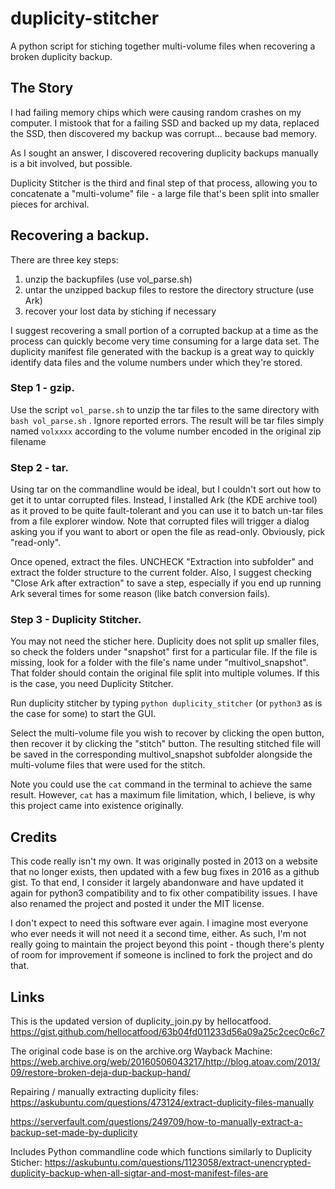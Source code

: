 # duplicity-stitcher

A python script for stiching together multi-volume files when recovering a broken duplicity backup.

## The Story

I had failing memory chips which were causing random crashes on my computer.  I mistook that for a failing SSD and backed up my data, replaced the SSD, then discovered my backup was corrupt... because bad memory.

As I sought an answer, I discovered recovering duplicity backups manually is a bit involved, but possible.  

Duplicity Stitcher is the third and final step of that process, allowing you to concatenate a "multi-volume" file - a large file that's been split into smaller pieces for archival.

## Recovering a backup.

There are three key steps:

1. unzip the backupfiles (use vol_parse.sh)
2. untar the unzipped backup files to restore the directory structure (use Ark)
3. recover your lost data by stiching if necessary

I suggest recovering a small portion of a corrupted backup at a time as the process can quickly become very time consuming for a large data set.  The duplicity manifest file generated with the backup is a great way to quickly identify data files and the volume numbers under which they're stored.

### Step 1 - gzip.

Use the script `vol_parse.sh` to unzip the tar files to the same directory with `bash vol_parse.sh` .  Ignore reported errors.  The result will be tar files simply named `volxxxx` according to the volume number encoded in the original zip filename

### Step 2 - tar.

Using tar on the commandline would be ideal, but I couldn't sort out how to get it to untar corrupted files.  Instead, I installed Ark (the KDE archive tool) as it proved to be quite fault-tolerant and you can use it to batch un-tar files from a file explorer window.  Note that corrupted files will trigger a dialog asking you if you want to abort or open the file as read-only.  Obviously, pick "read-only".

Once opened, extract the files.  UNCHECK "Extraction into subfolder" and extract the folder structure to the current folder.  Also, I suggest checking "Close Ark after extraction" to save a step, especially if you end up running Ark several times for some reason (like batch conversion fails).

### Step 3 - Duplicity Stitcher.

You may not need the sticher here.  Duplicity does not split up smaller files, so check the folders under "snapshot" first for a particular file.  If the file is missing, look for a folder with the file's name under "multivol_snapshot".  That folder should contain the original file split into multiple volumes.  If this is the case, you need Duplicity Stitcher.

Run duplicity stitcher by typing `python duplicity_stitcher` (or `python3` as is the case for some) to start the GUI.

Select the multi-volume file you wish to recover by clicking the open button, then recover it by clicking the "stitch" button.  The resulting stitched file will be saved in the corresponding multivol_snapshot subfolder alongside the multi-volume files that were used for the stitch.

Note you could use the `cat` command in the terminal to achieve the same result.  However, `cat` has a maximum file limitation, which, I believe, is why this project came into existence originally.

## Credits

This code really isn't my own.  It was originally posted in 2013 on a website that no longer exists, then updated with a few bug fixes in 2016 as a github gist.  To that end, I consider it largely abandonware and have updated it again for python3 compatibility and to fix other compatibility issues.  I have also renamed the project and posted it under the MIT license.

I don't expect to need this software ever again. I imagine most everyone who ever needs it will not need it a second time, either.  As such, I'm not really going to maintain the project beyond this point - though there's plenty of room for improvement if someone is inclined to fork the project and do that.

## Links

This is the updated version of duplicity_join.py by hellocatfood.
https://gist.github.com/hellocatfood/63b04fd011233d56a09a25c2cec0c6c7

The original code base is on the archive.org Wayback Machine:
https://web.archive.org/web/20160506043217/http://blog.atoav.com/2013/09/restore-broken-deja-dup-backup-hand/

Repairing / manually extracting duplicity files:
https://askubuntu.com/questions/473124/extract-duplicity-files-manually

https://serverfault.com/questions/249709/how-to-manually-extract-a-backup-set-made-by-duplicity

Includes Python commandline code which functions similarly to Duplicity Sticher:
https://askubuntu.com/questions/1123058/extract-unencrypted-duplicity-backup-when-all-sigtar-and-most-manifest-files-are




